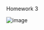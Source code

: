 Homework 3

![image](https://user-images.githubusercontent.com/77537240/121718816-e9f31480-cb0c-11eb-9748-1a0a1f3c0dd9.png)
